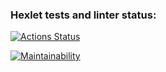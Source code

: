 ### Hexlet tests and linter status:
[![Actions Status](https://github.com/0o0com/frontend-project-44/actions/workflows/hexlet-check.yml/badge.svg)](https://github.com/0o0com/frontend-project-44/actions)

[![Maintainability](https://api.codeclimate.com/v1/badges/1470895d3d77f0349c87/maintainability)](https://codeclimate.com/github/0o0com/frontend-project-44/maintainability)